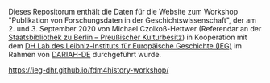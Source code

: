 Dieses Repositorum enthält die Daten für die Website zum Workshop "Publikation von Forschungsdaten in der Geschichtswissenschaft", der am 2. und 3. September 2020 von Michael Czolkoß-Hettwer (Referendar an der [Staatsbibliothek zu Berlin – Preußischer Kulturbesitz](https://staatsbibliothek-berlin.de/)) in Kooperation mit dem [DH Lab des Leibniz-Instituts für Europäische Geschichte (IEG)](https://www.ieg-mainz.de/forschung/digitale_historische_forschung) im Rahmen von [DARIAH-DE](https://de.dariah.eu/) durchgeführt wurde.

https://ieg-dhr.github.io/fdm4history-workshop/